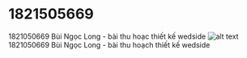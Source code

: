 # 1821505669
1821050669 Bùi Ngọc Long - bài thu hoạc thiết kế wedside
![alt text](wed2.png "title")1821050669 Bùi Ngọc Long - bài thu hoạch thiết kế wedside
